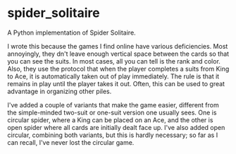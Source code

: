spider_solitaire
================

A Python implementation of Spider Solitaire.

I wrote this because the games I find online have various deficiencies.
Most annoyingly, they dn't leave enough vertical space between the cards so that you
can see the suits.  In most cases, all you can tell is the rank and color.
Also, they use the protocol that when the player completes a suits from King to Ace, it is
automatically taken out of play immediately. The rule is that it remains in play until
the player takes it out.  Often, this can be used to great advantage in organizing other piles.

I've added a couple of variants that make the game easier, different from the simple-minded
two-suit or one-suit version one usually sees.  One is circular spider, where a King can be placed
on an Ace, and the other is open spider where all cards are initially dealt face up.  I've also added
open circular, combining both variants, but this is hardly necessary; so far as I can recall, I've
never lost the circular game.